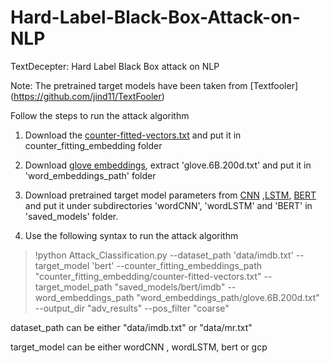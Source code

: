 # Hard-Label-Black-Box-Attack-on-NLP
TextDecepter: Hard Label Black Box attack on NLP

Note: The pretrained target models have been taken from [Textfooler] (https://github.com/jind11/TextFooler)

Follow the steps to run the attack algorithm

1) Download the [counter-fitted-vectors.txt](https://drive.google.com/open?id=1JXznRuK-tfewW_KyNMuTElSa0JxXCkCx) and put it in counter_fitting_embedding folder

2) Download [glove embeddings](http://nlp.stanford.edu/data/glove.6B.zip), extract 'glove.6B.200d.txt' and put it in 'word_embeddings_path' folder

3) Download pretrained target model parameters from [CNN](https://drive.google.com/file/d/1yUHFGN0e8Q8v_NU5wW25wx27bEOAyL0P/view) ,[LSTM](https://drive.google.com/file/d/1jOcUzWj3lpmiXHVi_KzvDK_sWmsmx7B5/view), [BERT](https://drive.google.com/drive/folders/1wKjelHFcqsT3GgA7LzWmoaAHcUkP4c7B?usp=sharing) and put it under subdirectories 'wordCNN', 'wordLSTM' and 'BERT' in 'saved_models' folder.

4) Use the following syntax to run the attack algorithm

>!python Attack_Classification.py --dataset_path 'data/imdb.txt' --target_model 'bert' --counter_fitting_embeddings_path "counter_fitting_embedding/counter-fitted-vectors.txt" --target_model_path "saved_models/bert/imdb" --word_embeddings_path "word_embeddings_path/glove.6B.200d.txt" --output_dir "adv_results" --pos_filter "coarse"

dataset_path can be either "data/imdb.txt" or "data/mr.txt" 

target_model can be either wordCNN , wordLSTM, bert or gcp




